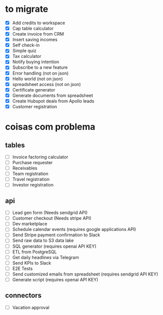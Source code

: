 # to migrate

- [x] Add credits to workspace
- [x] Cap table calculator
- [x] Create invoice from CRM
- [x] Insert saving incomes 
- [x] Self check-in
- [x] Simple quiz
- [x] Tax calculator
- [x] Notify buying intention
- [x] Subscribe to a new feature
- [x] Error handling (not on json)
- [x] Hello world (not on json)
- [x] spreadsheet access (not on json)
- [x] Certificate generator
- [x] Generate documents from spreadsheet
- [x] Create Hubspot deals from Apollo leads
- [x] Customer registration

# coisas com problema

## tables

- [ ] Invoice factoring calculator
- [ ] Purchase requester
- [ ] Receivables
- [ ] Team registration
- [ ] Travel registration
- [ ] Investor registration

## api

- [ ] Lead gen form (Needs sendgrid API)
- [ ] Customer checkout (Needs stripe API)
- [ ] Dev marketplace 
- [ ] Schedule calendar events (requires google applications API)
- [ ] Send Stripe payment confirmation to Slack
- [ ] Send raw data to S3 data lake
- [ ] SQL generator (requires openai API KEY)
- [ ] ETL from PostgreSQL
- [ ] Get daily headlines via Telegram
- [ ] Send KPIs to Slack
- [ ] E2E Tests
- [ ] Send customized emails from spreadsheet (requires sendgrid API KEY)
- [ ] Generate script (requires openai API KEY)

## connectors 

- [ ] Vacation approval 








